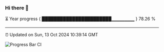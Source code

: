 ### Hi there 👋

⏳ Year progress { ███████████████████████▁▁▁▁▁▁▁ } 78.26 %

---

⏰ Updated on Sun, 13 Oct 2024 10:39:14 GMT

![Progress Bar CI](https://github.com/IshwaranRudhara/GIT-ACTION/workflows/Progress%20Bar%20CI/badge.svg)
